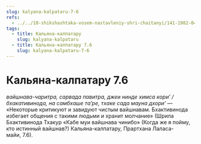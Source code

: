 ```yaml
---
slug: kalyana-kalpataru-7-6
refs:
  - ../../10-shikshashtaka-vosem-nastavleniy-shri-chaitanyi/141-1982-04-27-b2-c1-kommentarii-ko-vtoromu-tretemu-i-chetvertomu-stiham-shikshashtaki.md
tags:
  - title: Кальяна-калпатару
    slug: kalyana-kalpataru
  - title: Кальяна-калпатару 7.6
    slug: kalyana-kalpataru-7-6
---
```


# Кальяна-калпатару 7.6

*вайшнава-чаритра, сарвада павитра, джеи нинде химса кори’ / бхакативинода, на самбхаше та’ре, тхаке сада мауна дхори’* — «Некоторые критикуют и завидуют чистым вайшнавам. Бхактивинода избегает общения с такими людьми и хранит молчание» (Шрила Бхактивинода Тхакур «Кабе муи вайшнава чинибо» (Когда же я пойму, кто истинный вайшнав?) Кальяна-калпатару, Прартхана Лаласа-майи, 7.6).

